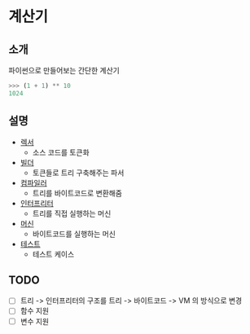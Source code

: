 # 계산기

## 소개

파이썬으로 만들어보는 간단한 계산기

```python
>>> (1 + 1) ** 10
1024
```

## 설명

- [렉서](src/lexer.py)
    - 소스 코드를 토큰화
- [빌더](src/builder.py)
    - 토큰들로 트리 구축해주는 파서
- [컴파일러](src/compiler.py)
    - 트리를 바이트코드로 변환해줌
- [인터프리터](src/interpreter.py)
    - 트리를 직접 실행하는 머신
- [머신](src/machine.py)
    - 바이트코드를 실행하는 머신
- [테스트](src/tests.py)
    - 테스트 케이스

## TODO

- [ ] 트리 -> 인터프리터의 구조를 트리 -> 바이트코드 -> VM 의 방식으로 변경
- [ ] 함수 지원
- [ ] 변수 지원
